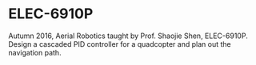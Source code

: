 # ELEC-6910P
Autumn 2016, Aerial Robotics taught by Prof. Shaojie Shen, ELEC-6910P. Design a cascaded PID controller for a quadcopter and plan out the navigation path.
